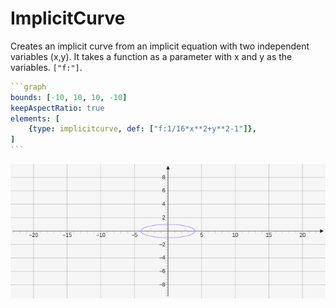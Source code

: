 # ImplicitCurve

Creates an implicit curve from an implicit equation with two independent variables (x,y). It takes a function as a parameter with x and y as the variables. `["f:"]`.

````yaml
```graph
bounds: [-10, 10, 10, -10]
keepAspectRatio: true
elements: [
	{type: implicitcurve, def: ["f:1/16*x**2+y**2-1"]},
]
```
````

![implcitcurve](../../imgs/ImplicitCurve-graph-1.png)


